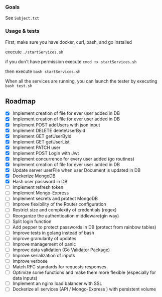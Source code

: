 ### Goals

See `Subject.txt`
### Usage & tests

First, make sure you have docker, curl, bash, and go installed

execute `./startServices.sh`

if you don't have permission
execute `cmod +x startServices.sh`

then execute
`bash startServices.sh`

When all the services are running, you can launch the tester by executing
`bash test.sh`

## Roadmap

- [x] Implement creation of file for ever user added in DB
- [x] Implement creation of file for ever user added in DB
- [x] Implement POST addUsers with json input
- [x] Implement DELETE deleteUserById
- [x] Implement GET getUserById
- [x] Implement GET getUserList
- [x] Implement PATCH user
- [x] Implement POST Login with Jwt
- [x] Implement concurrence for every user added (go routines)
- [x] Implement creation of file for ever user added in DB
- [x] Update server userFile when user Document is updated in DB
- [x] Dockerize MongoDB
- [x] Hash user password in DB
- [ ] Implement refresh token
- [ ] Implement Mongo-Express
- [ ] Implement secrets and protect MongoDB
- [ ] Improve flexibility of the Router configuration
- [ ] Restrict size and complexity of credentials (regex)
- [ ] Reorganize the authentication middleware(gin way)
- [ ] Split login function
- [ ] Add pepper to protect passwords in DB (protect from rainbow tables)
- [ ] Improve tests in golang instead of bash
- [ ] improve granularity of updates
- [ ] Improve management of panic
- [ ] Improve data validation (Go Validator Package)
- [ ] Improve serialization of inputs
- [ ] Improve verbose
- [ ] Match RFC standards for requests responses
- [ ] Optimize some functions and make them more flexible (especially for data inputs)
- [ ] Implement an nginx load balancer with SSL
- [ ] Dockerize all services (API / Mongo-Express ) with persistent volume